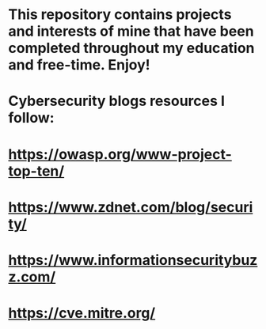 # This repository contains projects and interests of mine that have been completed throughout my education and free-time. Enjoy!
# Cybersecurity blogs resources I follow:
# https://owasp.org/www-project-top-ten/
# https://www.zdnet.com/blog/security/
# https://www.informationsecuritybuzz.com/
# https://cve.mitre.org/
